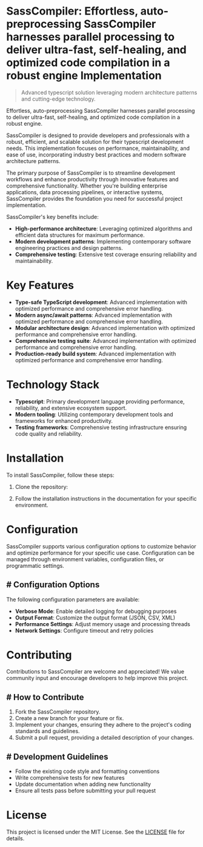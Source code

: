 <!-- fallback_SassCompiler_20251003193355_89315 -->

# SassCompiler: Effortless, auto-preprocessing SassCompiler harnesses parallel processing to deliver ultra-fast, self-healing, and optimized code compilation in a robust engine Implementation
> Advanced typescript solution leveraging modern architecture patterns and cutting-edge technology.

Effortless, auto-preprocessing SassCompiler harnesses parallel processing to deliver ultra-fast, self-healing, and optimized code compilation in a robust engine.

SassCompiler is designed to provide developers and professionals with a robust, efficient, and scalable solution for their typescript development needs. This implementation focuses on performance, maintainability, and ease of use, incorporating industry best practices and modern software architecture patterns.

The primary purpose of SassCompiler is to streamline development workflows and enhance productivity through innovative features and comprehensive functionality. Whether you're building enterprise applications, data processing pipelines, or interactive systems, SassCompiler provides the foundation you need for successful project implementation.

SassCompiler's key benefits include:

* **High-performance architecture**: Leveraging optimized algorithms and efficient data structures for maximum performance.
* **Modern development patterns**: Implementing contemporary software engineering practices and design patterns.
* **Comprehensive testing**: Extensive test coverage ensuring reliability and maintainability.

# Key Features

* **Type-safe TypeScript development**: Advanced implementation with optimized performance and comprehensive error handling.
* **Modern async/await patterns**: Advanced implementation with optimized performance and comprehensive error handling.
* **Modular architecture design**: Advanced implementation with optimized performance and comprehensive error handling.
* **Comprehensive testing suite**: Advanced implementation with optimized performance and comprehensive error handling.
* **Production-ready build system**: Advanced implementation with optimized performance and comprehensive error handling.

# Technology Stack

* **Typescript**: Primary development language providing performance, reliability, and extensive ecosystem support.
* **Modern tooling**: Utilizing contemporary development tools and frameworks for enhanced productivity.
* **Testing frameworks**: Comprehensive testing infrastructure ensuring code quality and reliability.

# Installation

To install SassCompiler, follow these steps:

1. Clone the repository:


2. Follow the installation instructions in the documentation for your specific environment.

# Configuration

SassCompiler supports various configuration options to customize behavior and optimize performance for your specific use case. Configuration can be managed through environment variables, configuration files, or programmatic settings.

## # Configuration Options

The following configuration parameters are available:

* **Verbose Mode**: Enable detailed logging for debugging purposes
* **Output Format**: Customize the output format (JSON, CSV, XML)
* **Performance Settings**: Adjust memory usage and processing threads
* **Network Settings**: Configure timeout and retry policies

# Contributing

Contributions to SassCompiler are welcome and appreciated! We value community input and encourage developers to help improve this project.

## # How to Contribute

1. Fork the SassCompiler repository.
2. Create a new branch for your feature or fix.
3. Implement your changes, ensuring they adhere to the project's coding standards and guidelines.
4. Submit a pull request, providing a detailed description of your changes.

## # Development Guidelines

* Follow the existing code style and formatting conventions
* Write comprehensive tests for new features
* Update documentation when adding new functionality
* Ensure all tests pass before submitting your pull request

# License

This project is licensed under the MIT License. See the [LICENSE](https://github.com/Nurulika/SassCompiler/blob/main/LICENSE) file for details.
